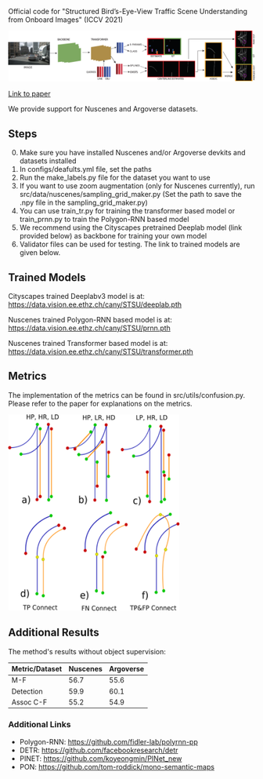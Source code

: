 Official code for "Structured Bird’s-Eye-View Traffic Scene Understanding from Onboard Images" (ICCV 2021)

![The transformer method](method.png)


[Link to paper](https://arxiv.org/pdf/2110.01997.pdf)

We provide support for Nuscenes and Argoverse datasets. 

## Steps
0. Make sure you have installed Nuscenes and/or Argoverse devkits and datasets installed
1. In configs/deafults.yml file, set the paths
2. Run the make_labels.py file for the dataset you want to use
3. If you want to use zoom augmentation (only for Nuscenes currently), run src/data/nuscenes/sampling_grid_maker.py (Set the path to save the .npy file in the sampling_grid_maker.py)
4. You can use train_tr.py for training the transformer based model or train_prnn.py to train the Polygon-RNN based model
5. We recommend using the Cityscapes pretrained Deeplab model (link provided below) as backbone for training your own model
6. Validator files can be used for testing. The link to trained models are given below.


## Trained Models

Cityscapes trained Deeplabv3 model is at:  https://data.vision.ee.ethz.ch/cany/STSU/deeplab.pth

Nuscenes trained Polygon-RNN based model is at:  https://data.vision.ee.ethz.ch/cany/STSU/prnn.pth

Nuscenes trained Transformer based model is at:  https://data.vision.ee.ethz.ch/cany/STSU/transformer.pth

## Metrics

The implementation of the metrics can be found in src/utils/confusion.py.
Please refer to the paper for explanations on the metrics.


<img src="metrics.png" width="350" height="400">

## Additional Results

The method's results without object supervision:

| Metric/Dataset | Nuscenes | Argoverse |
| -------- | ------------- | ------------- |
| M-F  | 56.7  | 55.6  |
| Detection  | 59.9  |60.1  |
| Assoc C-F  | 55.2  | 54.9 |

### Additional Links

- Polygon-RNN: https://github.com/fidler-lab/polyrnn-pp
- DETR: https://github.com/facebookresearch/detr
- PINET: https://github.com/koyeongmin/PINet_new
- PON: https://github.com/tom-roddick/mono-semantic-maps


